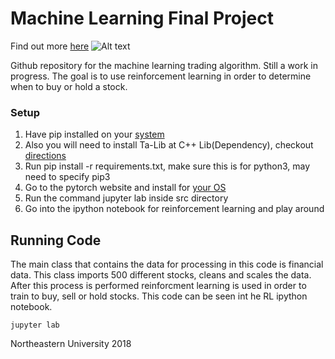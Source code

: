 # Machine Learning Final Project
Find out more [here](https://docs.google.com/presentation/d/1aCeB7Fr_KRg486TcoJ9SwiK-Yt1HUlEglGdI1NzHV6Q/edit?usp=sharing)
![Alt text](https://abisulco.com/img/stocks.gif)


Github repository for the machine learning trading algorithm. Still a work in progress. The goal is to use reinforcement learning in order to determine when to buy or hold a stock. 

### Setup
1. Have pip installed on your [system](https://pip.pypa.io/en/stable/) 
2. Also you will need to install Ta-Lib at C++ Lib(Dependency), checkout [directions](https://github.com/mrjbq7/ta-lib)
3. Run pip install -r requirements.txt, make sure this is for python3, may need to specify pip3
4. Go to the pytorch website and install for [your OS](http://pytorch.org)
5. Run the command jupyter lab inside src directory
6. Go into the ipython notebook for reinforcement learning and play around

## Running Code
The main class that contains the data for processing in this code is financial data. This class imports 500 different stocks, cleans and scales the data. After this process is performed reinforcment learning is used in order to train to buy, sell or hold stocks. This code can be seen int he RL ipython notebook. 

```
jupyter lab
```

Northeastern University 2018
